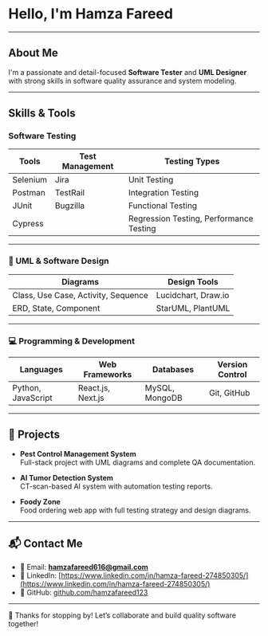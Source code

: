 #  Hello, I'm Hamza Fareed

---

## About Me
I'm a passionate and detail-focused **Software Tester** and **UML Designer** with strong skills in software quality assurance and system modeling.

---

##  Skills & Tools

### Software Testing

| Tools       | Test Management      | Testing Types                                |
|-------------|----------------------|----------------------------------------------|
| Selenium    | Jira                 | Unit Testing                                 |
| Postman     | TestRail             | Integration Testing                          |
| JUnit       | Bugzilla             | Functional Testing                           |
| Cypress     |                      | Regression Testing, Performance Testing      |

---

### 🎨 UML & Software Design

| Diagrams                                      | Design Tools              |
|----------------------------------------------|----------------------------|
| Class, Use Case, Activity, Sequence           | Lucidchart, Draw.io       |
| ERD, State, Component                         | StarUML, PlantUML         |

---

### 💻 Programming & Development

| Languages              | Web Frameworks       | Databases           | Version Control |
|------------------------|----------------------|---------------------|-----------------|
| Python, JavaScript     | React.js, Next.js     | MySQL, MongoDB      | Git, GitHub     |

---

## 🚀 Projects

-  **Pest Control Management System**  
  Full-stack project with UML diagrams and complete QA documentation.

-  **AI Tumor Detection System**  
  CT-scan-based AI system with automation testing reports.

-  **Foody Zone**  
  Food ordering web app with full testing strategy and design diagrams.

---

## 📬 Contact Me

- 📧 Email: **hamzafareed616@gmail.com**  
- 💼 LinkedIn: [https://www.linkedin.com/in/hamza-fareed-274850305/](https://www.linkedin.com/in/hamza-fareed-274850305/)  
- 🐙 GitHub: [github.com/hamzafareed123](https://github.com/hamzafareed123)

---

🙌 Thanks for stopping by! Let’s collaborate and build quality software together!

